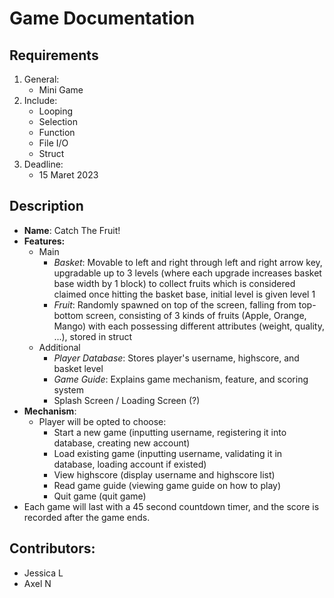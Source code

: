 # Game Documentation

## Requirements
1. General:
   - Mini Game
2. Include:
   - Looping
   - Selection
   - Function
   - File I/O
   - Struct
3. Deadline:
   - 15 Maret 2023


## Description
- **Name**: Catch The Fruit!
- **Features:**
    - Main
      - *Basket*: Movable to left and right through left and right arrow key, upgradable up to 3 levels (where each upgrade increases basket base width by 1 block) to collect fruits which is considered claimed once hitting the basket base, initial level is given level 1
      - *Fruit*: Randomly spawned on top of the screen, falling from top-bottom screen, consisting of 3 kinds of fruits (Apple, Orange, Mango) with each possessing different attributes (weight, quality, ...), stored in struct
    - Additional
      - *Player Database*: Stores player's username, highscore, and basket level
      - *Game Guide*: Explains game mechanism, feature, and scoring system
      - Splash Screen / Loading Screen (?)
- **Mechanism**:
    - Player will be opted to choose:
      - Start a new game (inputting username, registering it into database, creating new account)
      - Load existing game (inputting username, validating it in database, loading account if existed)
      - View highscore (display username and highscore list)
      - Read game guide (viewing game guide on how to play)
      - Quit game (quit game)
- Each game will last with a 45 second countdown timer, and the score is recorded after the game ends.

## Contributors:
  - Jessica L
  - Axel N
